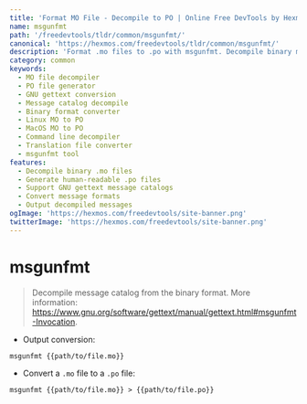 ```yaml
---
title: 'Format MO File - Decompile to PO | Online Free DevTools by Hexmos'
name: msgunfmt
path: '/freedevtools/tldr/common/msgunfmt/'
canonical: 'https://hexmos.com/freedevtools/tldr/common/msgunfmt/'
description: 'Format .mo files to .po with msgunfmt. Decompile binary message catalogs for translation editing. Free online tool, no registration required.'
category: common
keywords:
  - MO file decompiler
  - PO file generator
  - GNU gettext conversion
  - Message catalog decompile
  - Binary format converter
  - Linux MO to PO
  - MacOS MO to PO
  - Command line decompiler
  - Translation file converter
  - msgunfmt tool
features:
  - Decompile binary .mo files
  - Generate human-readable .po files
  - Support GNU gettext message catalogs
  - Convert message formats
  - Output decompiled messages
ogImage: 'https://hexmos.com/freedevtools/site-banner.png'
twitterImage: 'https://hexmos.com/freedevtools/site-banner.png'
---
```


# msgunfmt

> Decompile message catalog from the binary format.
> More information: <https://www.gnu.org/software/gettext/manual/gettext.html#msgunfmt-Invocation>.

- Output conversion:

`msgunfmt {{path/to/file.mo}}`

- Convert a `.mo` file to a `.po` file:

`msgunfmt {{path/to/file.mo}} > {{path/to/file.po}}`
